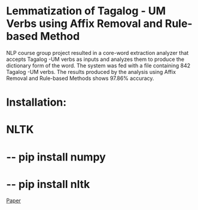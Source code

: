 # Lemmatization of Tagalog - UM Verbs using Affix Removal and Rule-based Method

NLP course group project resulted in a core-word extraction analyzer that accepts Tagalog -UM verbs as inputs and analyzes them to produce the dictionary form of the word. The system was fed with a file containing 842 Tagalog -UM verbs. The results produced by the analysis using Affix Removal and Rule-based Methods shows 97.86% accuracy.

# Installation:
# NLTK
# -- pip install numpy
# -- pip install nltk

[Paper](https://nationalueduph-my.sharepoint.com/:w:/g/personal/legaspimj_students_nu-laguna_edu_ph/EVWRGcLBEaBKrIR9dfCTjxkBF5WZKLZ4VLtT_E70ylGWYw?e=Nr1MHK)
